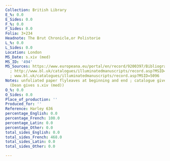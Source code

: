 ```yaml
---
Collection: British Library
E_%: 0.0
E_Sides: 0.0
F_%: 0.0
F_Sides: 0.0
Folia: 3+234
Headnote: The Brut Chronicle,or Polistorie
L_%: 0.0
L_Sides: 0.0
Location: London
MS_Date: s.xiv (med)
MS_ID: '494'
MS_Sources: https://www.europeana.eu/portal/en/record/9200397/BibliographicResource_3000126258469.html
  ; http://www.bl.uk/catalogues/illuminatedmanuscripts/record.asp?MSID=5096&CollID=8&NStart=636
  ; www.bl.uk/catalogues/illuminatedmanuscripts/record.asp?MSID=5096
Notes: unfoliated paper flyleaves at beginning and end ; catalogue gives s.xiv (2)
  (Dean gives s.xiv (med))
O_%: 0.0
O_Sides: 0.0
Place_of_production: ''
Produced_for: ''
Reference: Harley 636
percentage_English: 0.0
percentage_French: 100.0
percentage_Latin: 0.0
percentage_Other: 0.0
total_sides_English: 0.0
total_sides_French: 468.0
total_sides_Latin: 0.0
total_sides_Other: 0.0

---
```

